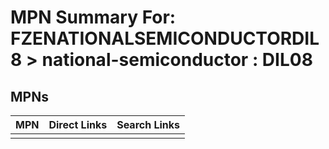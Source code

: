



# MPN Summary For: FZENATIONALSEMICONDUCTORDIL8 > national-semiconductor : DIL08

## MPNs
  

|MPN|Direct Links|Search Links|
| :--- | :--- | :--- |
||||
